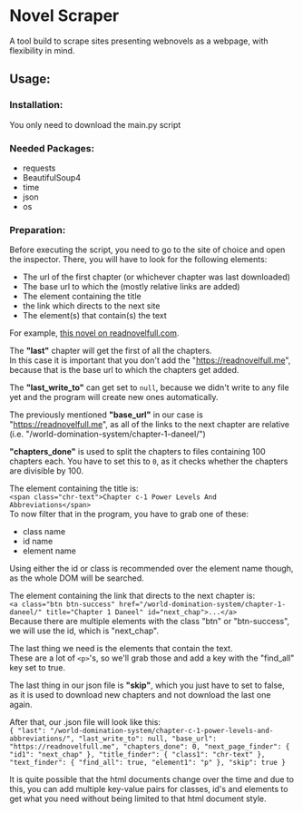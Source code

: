 # Novel Scraper
A tool build to scrape sites presenting webnovels as a webpage,
with flexibility in mind.

## Usage:
### Installation:
You only need to download the main.py script
### Needed Packages:
- requests
- BeautifulSoup4
- time
- json
- os
### Preparation:
Before executing the script, you need to go to the site of choice and open the inspector.
There, you will have to look for the following elements:
- The url of the first chapter (or whichever chapter was last downloaded)
- The base url to which the (mostly relative links are added)
- The element containing the title
- the link which directs to the next site
- The element(s) that contain(s) the text

For example, [this novel on readnovelfull.com](https://readnovelfull.me/world-domination-system/chapter-c-1-power-levels-and-abbreviations/).

The **"last"** chapter will get the first of all the chapters.<br>
In this case it is important that you don't add the "https://readnovelfull.me", because that is
the base url to which the chapters get added.

The **"last_write_to"** can get set to `null`, because we didn't write to any file yet and
the program will create new ones automatically.

The previously mentioned **"base_url"** in our case is "https://readnovelfull.me", as all of the
links to the next chapter are relative (i.e. "/world-domination-system/chapter-1-daneel/")

**"chapters_done"** is used to split the chapters to files containing 100 chapters each.
You have to set this to `0`, as it checks whether the chapters are divisible
by 100.

The element containing the title is: 
<br>`<span class="chr-text">Chapter c-1 Power Levels And Abbreviations</span>`
<br> To now filter that in the program, you have to grab one of these:
- class name
- id name
- element name

Using either the id or class is recommended over the element name though, as the whole DOM will be searched.

The element containing the link that directs to the next chapter is:
<br>`<a class="btn btn-success" href="/world-domination-system/chapter-1-daneel/" title="Chapter 1 Daneel" id="next_chap">...</a>`
<br>Because there are multiple elements with the class "btn" or "btn-success", we will use the id, which is "next_chap".

The last thing we need is the elements that contain the text.
<br>These are a lot of `<p>`'s, so we'll grab those and add a key with the "find_all" key set to true.

The last thing in our json file is **"skip"**, which you just have to set to false, as it is
used to download new chapters and not download the last one again.

After that, our .json file will look like this:
<br>```{
  "last": "/world-domination-system/chapter-c-1-power-levels-and-abbreviations/",
  "last_write_to": null,
  "base_url": "https://readnovelfull.me",
  "chapters_done": 0,
  "next_page_finder": {
    "id1": "next_chap"
  },
  "title_finder": {
    "class1": "chr-text"
  },
  "text_finder": {
    "find_all": true,
    "element1": "p"
  },
  "skip": true
}```

It is quite possible that the html documents change over the time and due to this,
you can add multiple key-value pairs for classes, id's and elements to get what you need
without being limited to that html document style.